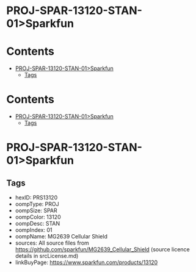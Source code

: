 
PROJ-SPAR-13120-STAN-01>Sparkfun
================================

Contents
========

* [PROJ-SPAR-13120-STAN-01>Sparkfun](#proj-spar-13120-stan-01sparkfun)
	* [Tags](#tags)

Contents
========

* [PROJ-SPAR-13120-STAN-01>Sparkfun](#proj-spar-13120-stan-01sparkfun)
	* [Tags](#tags)

# PROJ-SPAR-13120-STAN-01>Sparkfun

## Tags

- hexID: PRS13120
- oompType: PROJ
- oompSize: SPAR
- oompColor: 13120
- oompDesc: STAN
- oompIndex: 01
- oompName: MG2639 Cellular Shield
- sources: All source files from https://github.com/sparkfun/MG2639_Cellular_Shield (source licence details in srcLicense.md)
- linkBuyPage: https://www.sparkfun.com/products/13120
